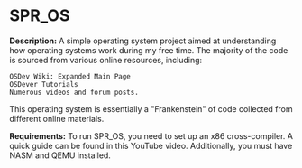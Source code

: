 # SPR_OS
**Description:**
A simple operating system project aimed at understanding how operating systems work during my free time. The majority of the code is sourced from various online resources, including:

    OSDev Wiki: Expanded Main Page
    OSDever Tutorials
    Numerous videos and forum posts.

This operating system is essentially a "Frankenstein" of code collected from different online materials.

**Requirements:**
To run SPR_OS, you need to set up an x86 cross-compiler. A quick guide can be found in this YouTube video. Additionally, you must have NASM and QEMU installed.
